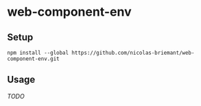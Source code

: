 # web-component-env

## Setup

`npm install --global https://github.com/nicolas-briemant/web-component-env.git`

## Usage

*TODO*